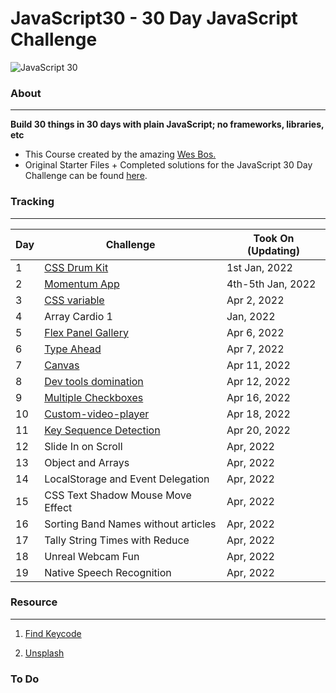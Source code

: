 # JavaScript30 - 30 Day JavaScript Challenge


![JavaScript 30](https://user-images.githubusercontent.com/82393165/147852440-d2d65daf-6ac9-44e6-a9f3-7fc264e93f81.png)

### About

----- 
**Build 30 things in 30 days with plain JavaScript; no frameworks, libraries, etc**

- This Course created by the amazing [Wes Bos.](https://github.com/wesbos)
- Original Starter Files + Completed solutions for the JavaScript 30 Day Challenge can be found [here](https://github.com/wesbos/JavaScript30).

### Tracking
----

| Day | Challenge | Took On (Updating)|
| --- | --- | --- |
| 1 | [CSS Drum Kit](https://uni-meang.github.io/JavaScript30/Drum%20kit/) | 1st Jan, 2022 |
| 2 | [Momentum App](https://uni-meang.github.io/JavaScript30/Momentum_App/)|  4th-5th Jan, 2022 |
| 3 | [CSS variable](https://uni-meang.github.io/JavaScript30/Playing%20with%20CSS%20variables%20and%20JS/)| Apr 2, 2022|
| 4 | Array Cardio 1 |  Jan, 2022 |
| 5 | [Flex Panel Gallery](https://uni-meang.github.io/JavaScript30/Flex%20Panels%20Image%20Gallery/) | Apr 6, 2022 |
| 6 | [Type Ahead](https://uni-meang.github.io/JavaScript30/Ajax%20Type%20Ahead/)| Apr 7, 2022 |
| 7 | [Canvas](https://uni-meang.github.io/JavaScript30/Canvas/) | Apr 11, 2022 |
| 8 | [Dev tools domination](https://uni-meang.github.io/JavaScript30/Dev%20tools%20domination/) | Apr 12, 2022 |
| 9 | [Multiple Checkboxes](https://uni-meang.github.io/JavaScript30/Multiple%20Checkboxes/) | Apr 16, 2022 |
| 10 | [Custom-video-player](https://uni-meang.github.io/JavaScript30/Custom-video-player/) | Apr 18, 2022 |
| 11 | [Key Sequence Detection](https://uni-meang.github.io/JavaScript30/Key%20Sequence%20Detection/) | Apr 20, 2022 |
| 12 | Slide In on Scroll | Apr, 2022 |
| 13 | Object and Arrays | Apr, 2022 |
| 14 | LocalStorage and Event Delegation | Apr, 2022 |
| 15 | CSS Text Shadow Mouse Move Effect | Apr, 2022 |
| 16 | Sorting Band Names without articles | Apr, 2022 |
| 17 | Tally String Times with Reduce | Apr, 2022 |
| 18 | Unreal Webcam Fun | Apr, 2022 |
| 19 | Native Speech Recognition | Apr, 2022 |

### Resource
-----

1. [Find Keycode](http://keycode.info/)

2. [Unsplash](https://unsplash.com/)



### To Do 


